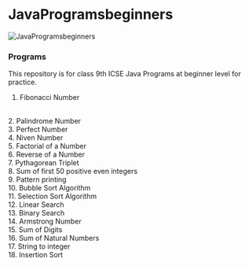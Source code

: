 # JavaProgramsbeginners
![JavaProgramsbeginners](https://socialify.git.ci/alfaPegasis/JavaProgramsbeginners/image?language=1&name=1&owner=1&pattern=Charlie%20Brown&theme=Dark)
### Programs
This repository is for class 9th ICSE Java Programs at beginner level for practice.
<br>
1. Fibonacci Number
<br>
2. Palindrome Number
<br>
3. Perfect Number
<br>
4. Niven Number 
<br>
5. Factorial of a Number 
<br>
6. Reverse of a Number 
<br>
7. Pythagorean Triplet
<br>
8. Sum of first 50 positive even integers
<br>
9. Pattern printing
<br>
10. Bubble Sort Algorithm
<br>
11. Selection Sort Algorithm
<br>
12. Linear Search
<br>
13. Binary Search 
<br>
14. Armstrong Number
<br>
15. Sum of Digits
<br>
16. Sum of Natural Numbers
<br>
17. String to integer
<br>
18. Insertion Sort
<br>
